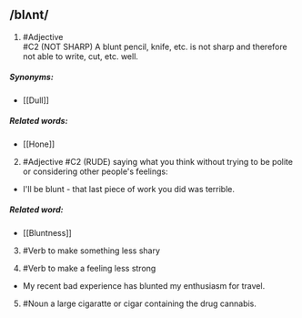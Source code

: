 ## /blʌnt/ 
1. #Adjective  
#C2
(NOT SHARP)
A blunt pencil, knife, etc. is not sharp and therefore not able to write, cut, etc. well.

##### Synonyms:
- [[Dull]]

##### Related words:
- [[Hone]]

2. #Adjective 
#C2
(RUDE)
saying what you think without trying to be polite or considering other people's feelings:

- I'll be blunt - that last piece of work you did was terrible.

##### Related word:
- [[Bluntness]]

3. #Verb 
to make something less shary

4. #Verb 
to make a feeling less strong

- My recent bad experience has blunted my enthusiasm for travel.

5. #Noun 
a large cigaratte or cigar containing the drug cannabis.

